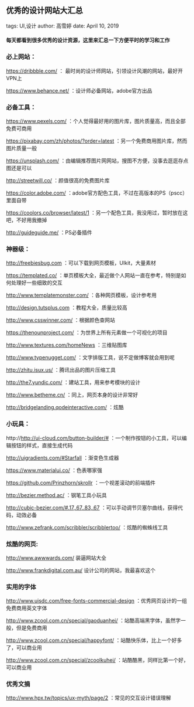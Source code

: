 
## 优秀的设计网站大汇总



tags:  UI,设计
author:  高雪婷
date:  April 10, 2019


#### 每天都看到很多优秀的设计资源，这里来汇总一下方便平时的学习和工作


### 必上网站：

https://dribbble.com/ ： 最时尚的设计师网站，引领设计风潮的网站，最好开VPN上

https://www.behance.net/ ：设计师必备网站，adobe官方出品



### 必备工具：

https://www.pexels.com/ ：个人觉得最好用的图片库，图片质量高，而且全部免费可商用

https://pixabay.com/zh/photos/?order=latest ：另一个免费商用图片库，然而图片质量一般

https://unsplash.com/ ：由编辑推荐图片网网站，搜图不方便，没事去逛逛存点图还是可以

http://streetwill.co/ ：颜值很高的免费图片库

https://color.adobe.com/ ：adobe官方配色工具，不过在高版本的PS（pscc）里面自带

https://coolors.co/browser/latest/1 ：另一个配色工具，我没用过，暂时放在这吧，不好用我撤掉

http://guideguide.me/ ：PS必备插件



### 神器级：

http://freebiesbug.com ：可以下载到网页模板，UIkit，大量素材

https://templated.co/  ：单页模板大全，最近做个人网站一直在参考，特别是如何处理好一些细致的交互

http://www.templatemonster.com/ ：各种网页模板，设计参考用

http://design.tutsplus.com ：教程大全，质量比较高

http://www.csswinner.com/ ：根据颜色查网站

https://thenounproject.com/ ：为世界上所有元素做一个可视化的项目

http://www.textures.com/homeNews ：三维贴图库

http://www.typenugget.com/ ：文字排版工具，说不定做博客就会用到呢

http://zhitu.isux.us/ ：腾讯出品的图片压缩工具

http://the7.yundic.com/ ：建站工具，用来参考模块的设计

http://www.betheme.cn/ ：同上，网页本身的设计非常好

http://bridgelanding.qodeinteractive.com/ ：炫酷


### 小玩具：

http://http://ui-cloud.com/button-builder/# ：一个制作按钮的小工具，可以编辑按钮的样式，直接生成代码

http://uigradients.com/#Starfall ：渐变色生成器

https://www.materialui.co/ ：色表哪家强

https://github.com/Prinzhorn/skrollr ：一个视差滚动的前端插件

http://bezier.method.ac/ ：钢笔工具小玩具

http://cubic-bezier.com/#.17,.67,.83,.67 ：可以手动调节贝塞尔曲线，获得代码，动效必备

http://www.zefrank.com/scribbler/scribblertoo/ ：炫酷的蜘蛛线工具



### 炫酷的网页:

http://www.awwwards.com/ 装逼网站大全

http://www.frankdigital.com.au/ 设计公司的网站，我最喜欢这个



### 实用的字体

http://www.uisdc.com/free-fonts-commercial-design ：优秀网页设计的一组免费商用英文字体

http://www.zcool.com.cn/special/gaoduanhei/ ：站酷高端黑字体，虽然字一般，但是免费商用

http://www.zcool.com.cn/special/happyfont/  ：站酷快乐体，比上一个好多了，可以商业用

http://www.zcool.com.cn/special/zcoolkuhei/ ：站酷酷黑，同样比第一个好，可以商业用



### 优秀文摘

http://www.hpx.tw/topics/ux-myth/page/2 ：常见的交互设计错误理解


```python

```
